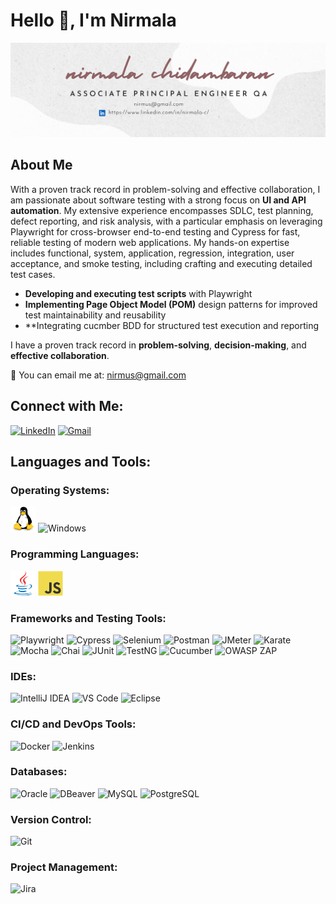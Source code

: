 # Hello 👋, I'm Nirmala

![Cover Image](https://github.com/nirmala-c-m/nirmala-c-m/blob/main/Neutral%20Creative%20Professional%20LinkedIn%20Article%20Cover%20Image%20(2).png)



## About Me

With a proven track record in problem-solving and effective collaboration, I am passionate about software testing with a strong focus on **UI and API automation**. My extensive experience encompasses SDLC, test planning, defect reporting, and risk analysis, with a particular emphasis on leveraging Playwright for cross-browser end-to-end testing and Cypress for fast, reliable testing of modern web applications. My hands-on expertise includes functional, system, application, regression, integration, user acceptance, and smoke testing, including crafting and executing detailed test cases.


- **Developing and executing test scripts** with Playwright
- **Implementing Page Object Model (POM)** design patterns for improved test maintainability and reusability
- **Integrating cucmber BDD for structured test execution and reporting

I have a proven track record in **problem-solving**, **decision-making**, and **effective collaboration**.

📧 You can email me at: [nirmus@gmail.com](mailto:nirmus@gmail.com)

## Connect with Me:

[![LinkedIn](https://img.shields.io/badge/-LinkedIn-blue?logo=linkedin&logoColor=white)](https://www.linkedin.com/in/nirmala-c/)
[![Gmail](https://img.shields.io/badge/-Gmail-D14836?logo=gmail&logoColor=white)](mailto:nirmus@gmail.com)

## Languages and Tools:

### Operating Systems:
<p align="left"> 
<img src="https://raw.githubusercontent.com/devicons/devicon/master/icons/linux/linux-original.svg" alt="linux" width="40" height="40"/> 
<img src="https://devicons.railway.app/i/windows10.svg" alt="Windows" width="40" height="40"/>
</p>

### Programming Languages:
<p align="left"> 
<img src="https://raw.githubusercontent.com/devicons/devicon/master/icons/java/java-original.svg" alt="java" width="40" height="40"/> 
<img src="https://raw.githubusercontent.com/devicons/devicon/master/icons/javascript/javascript-original.svg" alt="javascript" width="40" height="40"/>
</p>

### Frameworks and Testing Tools:
![Playwright](https://img.shields.io/badge/-Playwright-green?logo=microsoft&style=for-the-badge)
![Cypress](https://img.shields.io/badge/-Cypress-gray?logo=cypress&logoColor=white&style=for-the-badge)
![Selenium](https://img.shields.io/badge/-Selenium-43B02A?logo=selenium&logoColor=white&style=for-the-badge)
![Postman](https://img.shields.io/badge/-Postman-FF6C37?logo=postman&logoColor=white&style=for-the-badge)
![JMeter](https://img.shields.io/badge/-JMeter-D22128?logo=apache-jmeter&logoColor=white&style=for-the-badge)
![Karate](https://img.shields.io/badge/-Karate-0D9488?logo=karate&style=for-the-badge)
![Mocha](https://img.shields.io/badge/-Mocha-8D6748?logo=mocha&logoColor=white&style=for-the-badge)
![Chai](https://img.shields.io/badge/-Chai-red?logo=chai&style=for-the-badge)
![JUnit](https://img.shields.io/badge/-JUnit-25A162?logo=junit5&logoColor=white&style=for-the-badge)
![TestNG](https://img.shields.io/badge/-TestNG-FF6C37?logo=testng&logoColor=white&style=for-the-badge)
![Cucumber](https://img.shields.io/badge/-Cucumber-23D96C?logo=cucumber&logoColor=white&style=for-the-badge)
![OWASP ZAP](https://img.shields.io/badge/-OWASP%20ZAP-blue?logo=owasp&style=for-the-badge)

### IDEs:
![IntelliJ IDEA](https://img.shields.io/badge/-IntelliJ%20IDEA-black?logo=intellij-idea&style=for-the-badge)
![VS Code](https://img.shields.io/badge/-VS%20Code-blue?logo=visual-studio-code&style=for-the-badge)
![Eclipse](https://img.shields.io/badge/-Eclipse-purple?logo=eclipse&style=for-the-badge)

### CI/CD and DevOps Tools:
![Docker](https://img.shields.io/badge/-Docker-2496ED?logo=docker&logoColor=white&style=for-the-badge)
![Jenkins](https://img.shields.io/badge/-Jenkins-D24939?logo=jenkins&logoColor=white&style=for-the-badge)

### Databases:
![Oracle](https://img.shields.io/badge/-Oracle-F80000?logo=oracle&logoColor=white&style=for-the-badge)
![DBeaver](https://img.shields.io/badge/-DBeaver-blue?logo=dbeaver&style=for-the-badge)
![MySQL](https://img.shields.io/badge/-MySQL-4479A1?logo=mysql&logoColor=white&style=for-the-badge)
![PostgreSQL](https://img.shields.io/badge/-PostgreSQL-336791?logo=postgresql&logoColor=white&style=for-the-badge)

### Version Control:
![Git](https://img.shields.io/badge/-Git-F05032?logo=git&logoColor=white&style=for-the-badge)

### Project Management:
![Jira](https://img.shields.io/badge/-Jira-0052CC?logo=jira&logoColor=white&style=for-the-badge)
